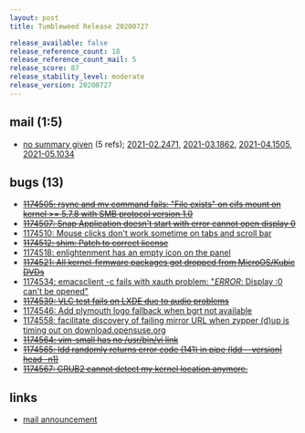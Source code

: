 ```yaml
---
layout: post
title: Tumbleweed Release 20200727

release_available: false
release_reference_count: 18
release_reference_count_mail: 5
release_score: 87
release_stability_level: moderate
release_version: 20200727
---
```


## mail (1:5)

- [no summary given](https://github.com/boombatower/tumbleweed-review/issues/10) (5 refs); [2021-02.2471](https://github.com/boombatower/tumbleweed-review/issues/10), [2021-03.1862](https://github.com/boombatower/tumbleweed-review/issues/10), [2021-04.1505](https://github.com/boombatower/tumbleweed-review/issues/10), [2021-05.1034](https://github.com/boombatower/tumbleweed-review/issues/10)

## bugs (13)

<!--more-->

- ~~[1174505: rsync and mv command fails: "File exists" on cifs mount on kernel >= 5.7.8 with SMB protocol version 1.0](https://bugzilla.opensuse.org/show_bug.cgi?id=1174505)~~
- ~~[1174507: Snap Application doesn't start with error cannot open display 0](https://bugzilla.opensuse.org/show_bug.cgi?id=1174507)~~
- [1174510: Mouse clicks don't work sometime on tabs and scroll bar](https://bugzilla.opensuse.org/show_bug.cgi?id=1174510)
- ~~[1174512: shim: Patch to correct license](https://bugzilla.opensuse.org/show_bug.cgi?id=1174512)~~
- [1174518: enlightenment has an empty icon on the panel](https://bugzilla.opensuse.org/show_bug.cgi?id=1174518)
- ~~[1174521: All kernel-firmware packages got dropped from MicroOS/Kubic DVDs](https://bugzilla.opensuse.org/show_bug.cgi?id=1174521)~~
- [1174534: emacsclient -c fails with xauth problem: "*ERROR*: Display :0 can't be opened"](https://bugzilla.opensuse.org/show_bug.cgi?id=1174534)
- ~~[1174539: VLC test fails on LXDE due to audio problems](https://bugzilla.opensuse.org/show_bug.cgi?id=1174539)~~
- [1174546: Add plymouth logo fallback when bgrt not available](https://bugzilla.opensuse.org/show_bug.cgi?id=1174546)
- [1174558: facilitate discovery of failing mirror URL when zypper (d)up is timing out on download.opensuse.org](https://bugzilla.opensuse.org/show_bug.cgi?id=1174558)
- ~~[1174564: vim-small has no /usr/bin/vi link](https://bugzilla.opensuse.org/show_bug.cgi?id=1174564)~~
- ~~[1174565: ldd randomly returns error code (141) in pipe (ldd --version| head -n1)](https://bugzilla.opensuse.org/show_bug.cgi?id=1174565)~~
- ~~[1174567: GRUB2 cannot detect my kernel location anymore.](https://bugzilla.opensuse.org/show_bug.cgi?id=1174567)~~



## links

- [mail announcement](https://github.com/boombatower/tumbleweed-review/issues/10)
